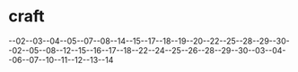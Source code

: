 # craft
--02--03--04--05--07--08--14--15--17--18--19--20--22--25--28--29--30--02--05--08--12--15--16--17--18--22--24--25--26--28--29--30--03--04--06--07--10--11--12--13--14
